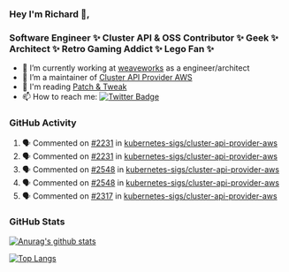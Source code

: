 ### Hey I'm Richard 👋, 

<h3 align="left">Software Engineer ✨ Cluster API & OSS Contributor ✨ Geek ✨ Architect ✨ Retro Gaming Addict ✨ Lego Fan ✨</h3>

- 🔭 I’m currently working at [weaveworks](https://github.com/weaveworks) as a engineer/architect
- 👯 I’m a maintainer of [Cluster API Provider AWS](https://github.com/kubernetes-sigs/cluster-api-provider-aws)
- 💬 I'm reading [Patch & Tweak](https://bjooks.com/products/patch-tweak-exploring-modular-synthesis)
- 📫 How to reach me: [![Twitter Badge](https://img.shields.io/badge/-@fruit_case-00acee?style=flat&logo=Twitter&logoColor=white)](https://twitter.com/intent/follow?screen_name=fruit_case "Follow on Twitter")

### GitHub Activity 

<!--START_SECTION:activity-->
1. 🗣 Commented on [#2231](https://github.com/kubernetes-sigs/cluster-api-provider-aws/issues/2231) in [kubernetes-sigs/cluster-api-provider-aws](https://github.com/kubernetes-sigs/cluster-api-provider-aws)
2. 🗣 Commented on [#2231](https://github.com/kubernetes-sigs/cluster-api-provider-aws/issues/2231) in [kubernetes-sigs/cluster-api-provider-aws](https://github.com/kubernetes-sigs/cluster-api-provider-aws)
3. 🗣 Commented on [#2548](https://github.com/kubernetes-sigs/cluster-api-provider-aws/issues/2548) in [kubernetes-sigs/cluster-api-provider-aws](https://github.com/kubernetes-sigs/cluster-api-provider-aws)
4. 🗣 Commented on [#2548](https://github.com/kubernetes-sigs/cluster-api-provider-aws/issues/2548) in [kubernetes-sigs/cluster-api-provider-aws](https://github.com/kubernetes-sigs/cluster-api-provider-aws)
5. 🗣 Commented on [#2317](https://github.com/kubernetes-sigs/cluster-api-provider-aws/issues/2317) in [kubernetes-sigs/cluster-api-provider-aws](https://github.com/kubernetes-sigs/cluster-api-provider-aws)
<!--END_SECTION:activity-->

### GitHub Stats

[![Anurag's github stats](https://github-readme-stats.vercel.app/api?username=richardcase&count_private=true&show_icons=true)](https://github.com/anuraghazra/github-readme-stats)

[![Top Langs](https://github-readme-stats.vercel.app/api/top-langs/?username=richardcase&hide=html&layout=compact)](https://github.com/anuraghazra/github-readme-stats)
